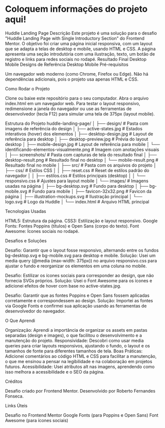 # Coloquem informações do projeto aqui!

Huddle Landing Page
Descrição
Este projeto é uma solução para o desafio "Huddle Landing Page with Single Introductory Section" do Frontend Mentor. O objetivo foi criar uma página inicial responsiva, com um layout que se adapta a telas de desktop e mobile, usando HTML e CSS. A página apresenta uma seção introdutória com uma ilustração, texto, um botão de registro e links para redes sociais no rodapé.
Resultado Final
Desktop
Mobile
Designs de Referência
Desktop
Mobile
Pré-requisitos

Um navegador web moderno (como Chrome, Firefox ou Edge).
Não há dependências adicionais, pois o projeto usa apenas HTML e CSS.

Como Rodar o Projeto

Clone ou baixe este repositório para o seu computador.
Abra o arquivo index.html em um navegador web.
Para testar o layout responsivo, redimensione a janela do navegador ou use as ferramentas de desenvolvedor (tecla F12) para simular uma tela de 375px (layout mobile).

Estrutura do Projeto
huddle-landing-page/
│
├── design/                    # Pasta com imagens de referência do design
│   ├── active-states.jpg      # Estados interativos (hover) dos elementos
│   ├── desktop-design.jpg     # Layout de referência para desktop
│   ├── desktop-preview.jpg    # Prévia do layout desktop
│   ├── mobile-design.jpg      # Layout de referência para mobile
│   └── identificando-elementos-visualmente.png  # Imagem com anotações visuais
│
├── screenshots/               # Pasta com capturas de tela do resultado final
│   ├── desktop-result.png     # Resultado final no desktop
│   └── mobile-result.png      # Resultado final no mobile
│
├── src/                       # Pasta com os arquivos do projeto
│   ├── css/                   # Estilos CSS
│   │   ├── reset.css          # Reset de estilos padrão do navegador
│   │   ├── estilos.css        # Estilos principais (desktop)
│   │   └── responsivo.css     # Ajustes para layout mobile
│   └── images/                # Imagens usadas na página
│       ├── bg-desktop.svg     # Fundo para desktop
│       ├── bg-mobile.svg      # Fundo para mobile
│       ├── favicon-32x32.png  # Favicon da página
│       ├── illustration-mockups.svg  # Ilustração principal
│       └── logo.svg           # Logo da Huddle
│
└── index.html                 # Arquivo HTML principal

Tecnologias Usadas

HTML5: Estrutura da página.
CSS3: Estilização e layout responsivo.
Google Fonts: Fontes Poppins (títulos) e Open Sans (corpo do texto).
Font Awesome: Ícones sociais no rodapé.

Desafios e Soluções

Desafio: Garantir que o layout fosse responsivo, alternando entre os fundos bg-desktop.svg e bg-mobile.svg para desktop e mobile.
Solução: Usei um media query (@media (max-width: 375px)) no arquivo responsivo.css para ajustar o fundo e reorganizar os elementos em uma coluna no mobile.


Desafio: Estilizar os ícones sociais para corresponder ao design, que não fornecia SVGs próprios.
Solução: Usei o Font Awesome para os ícones e adicionei efeitos de hover com base no active-states.jpg.


Desafio: Garantir que as fontes Poppins e Open Sans fossem aplicadas corretamente e correspondessem ao design.
Solução: Importei as fontes via Google Fonts e confirmei sua aplicação usando as ferramentas de desenvolvedor do navegador.



O Que Aprendi

Organização: Aprendi a importância de organizar os assets em pastas separadas (design e images), o que facilitou o desenvolvimento e a manutenção do projeto.
Responsividade: Descobri como usar media queries para criar layouts responsivos, ajustando o fundo, o layout e os tamanhos de fonte para diferentes tamanhos de tela.
Boas Práticas: Adicionei comentários ao código HTML e CSS para facilitar a manutenção, o que me ensinou a pensar na legibilidade e na colaboração em projetos futuros.
Acessibilidade: Usei atributos alt nas imagens, aprendendo como isso melhora a acessibilidade e o SEO da página.

Créditos

Desafio criado por Frontend Mentor.
Desenvolvido por Roberto Fernandes Fonseca.

Links Úteis

Desafio no Frontend Mentor
Google Fonts (para Poppins e Open Sans)
Font Awesome (para ícones sociais)